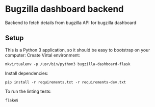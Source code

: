 Bugzilla dashboard backend
===================
Backend to fetch details from bugzilla API for bugzilla dashboard

Setup
---------------
This is a Python 3 application, so it should be easy to bootstrap on your computer:
Create Virtal environment:
```
mkvirtualenv -p /usr/bin/python3 bugzilla-dashboard-flask
```
Install dependencies:
```
pip install -r requirements.txt -r requirements-dev.txt
```
To run the linting tests:
```
flake8
```
